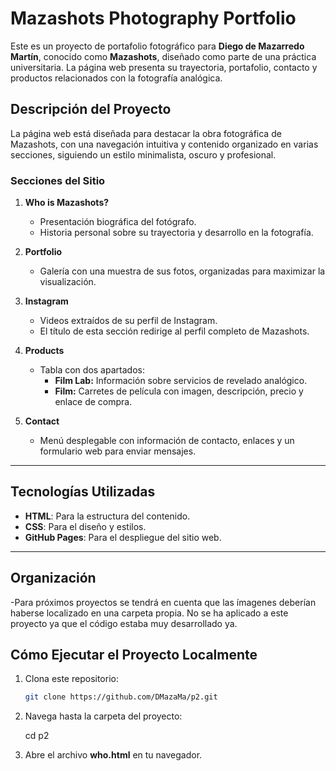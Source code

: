 # Mazashots Photography Portfolio

Este es un proyecto de portafolio fotográfico para **Diego de Mazarredo Martín**, conocido como **Mazashots**, diseñado como parte de una práctica universitaria. La página web presenta su trayectoria, portafolio, contacto y productos relacionados con la fotografía analógica.

## Descripción del Proyecto

La página web está diseñada para destacar la obra fotográfica de Mazashots, con una navegación intuitiva y contenido organizado en varias secciones, siguiendo un estilo minimalista, oscuro y profesional.

### Secciones del Sitio

1. **Who is Mazashots?**
   - Presentación biográfica del fotógrafo.
   - Historia personal sobre su trayectoria y desarrollo en la fotografía.

2. **Portfolio**
   - Galería con una muestra de sus fotos, organizadas para maximizar la visualización.

3. **Instagram**
   - Videos extraídos de su perfil de Instagram.
   - El título de esta sección redirige al perfil completo de Mazashots.

4. **Products**
   - Tabla con dos apartados:
     - **Film Lab:** Información sobre servicios de revelado analógico.
     - **Film:** Carretes de película con imagen, descripción, precio y enlace de compra.

5. **Contact**
   - Menú desplegable con información de contacto, enlaces y un formulario web para enviar mensajes.

---

## Tecnologías Utilizadas

- **HTML**: Para la estructura del contenido.
- **CSS**: Para el diseño y estilos.
- **GitHub Pages**: Para el despliegue del sitio web.
  
---

## Organización

-Para próximos proyectos se tendrá en cuenta que las ímagenes deberían haberse localizado en una carpeta propia. No se ha aplicado a este proyecto ya que el código estaba muy desarrollado ya.

## Cómo Ejecutar el Proyecto Localmente

1. Clona este repositorio:
   ```bash
   git clone https://github.com/DMazaMa/p2.git
2. Navega hasta la carpeta del proyecto:

   cd p2

3. Abre el archivo **who.html** en tu navegador.
